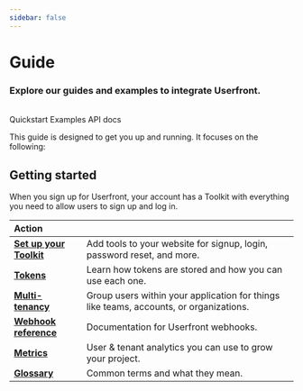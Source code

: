 ```yaml
---
sidebar: false
---
```


# Guide

### Explore our guides and examples to integrate Userfront.

<br>
<router-link :to="{ path: '/guide/quickstart.html' }" class="el-button el-button--primary" style="min-width: 120px">Quickstart
</router-link>
<router-link :to="{ path: '/examples/' }" class="el-button el-button--primary" style="min-width: 120px">Examples</router-link>
<router-link :to="{ path: '/docs/api.html' }" class="el-button el-button--primary" style="min-width: 120px">API docs</router-link>

This guide is designed to get you up and running. It focuses on the following:

<!-- ### Userfront features

- Toolkit
- Build your own forms
- Activating your account
- Import or export users

### Reference materials

- Core JS library
- Webhooks
- Glossary of terms

### General learning

- JWT (JSON Web Tokens)
- Multi-tenancy
- Metrics -->

## Getting started

When you sign up for Userfront, your account has a Toolkit with everything you need to allow users to sign up and log in.

| Action                                              |                                                                                        |
| :-------------------------------------------------- | -------------------------------------------------------------------------------------- |
| [**Set up your Toolkit**](/guide/toolkit/)          | Add tools to your website for signup, login, password reset, and more.                 |
| [**Tokens**](/guide/auth/token-flow.html)           | Learn how tokens are stored and how you can use each one.                              |
| [**Multi-tenancy**](/guide/auth/multi-tenancy.html) | Group users within your application for things like teams, accounts, or organizations. |
| [**Webhook reference**](/docs/webhooks.html)        | Documentation for Userfront webhooks.                                                  |
| [**Metrics**](/guide/cohort-analysis.html)          | User & tenant analytics you can use to grow your project.                              |
| [**Glossary**](/guide/glossary.html)                | Common terms and what they mean.                                                       |

<!-- | [**Security**](/security.html)                        | Understand the built-in best practices that protect your data.                                              | -->
